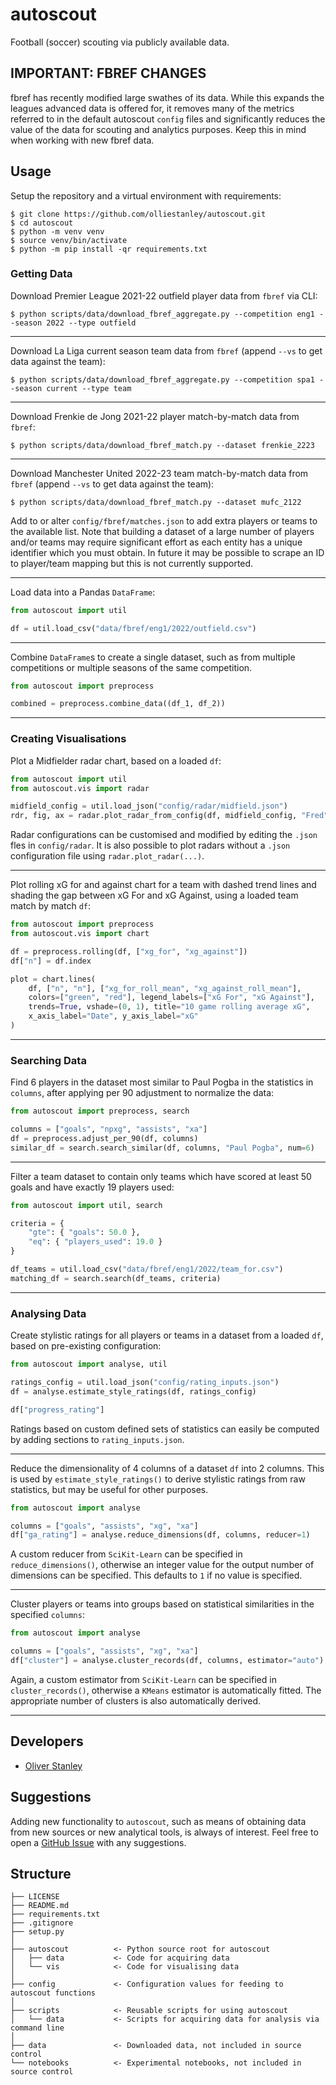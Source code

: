 # autoscout
Football (soccer) scouting via publicly available data.

## IMPORTANT: FBREF CHANGES

fbref has recently modified large swathes of its data. While this expands the leagues advanced data is offered for, it removes many of the metrics referred to in the default autoscout `config` files and significantly reduces the value of the data for scouting and analytics purposes. Keep this in mind when working with new fbref data.

## Usage

Setup the repository and a virtual environment with requirements:

```shell
$ git clone https://github.com/olliestanley/autoscout.git
$ cd autoscout
$ python -m venv venv
$ source venv/bin/activate
$ python -m pip install -qr requirements.txt
```

### Getting Data

Download Premier League 2021-22 outfield player data from `fbref` via CLI:

```shell
$ python scripts/data/download_fbref_aggregate.py --competition eng1 --season 2022 --type outfield
```

---

Download La Liga current season team data from `fbref` (append `--vs` to get data against the team):

```shell
$ python scripts/data/download_fbref_aggregate.py --competition spa1 --season current --type team
```

---

Download Frenkie de Jong 2021-22 player match-by-match data from `fbref`:

```shell
$ python scripts/data/download_fbref_match.py --dataset frenkie_2223
```

---

Download Manchester United 2022-23 team match-by-match data from `fbref` (append `--vs` to get data against the team):

```shell
$ python scripts/data/download_fbref_match.py --dataset mufc_2122
```

Add to or alter `config/fbref/matches.json` to add extra players or teams to the available list. Note that building a dataset of a large number of players and/or teams may require significant effort as each entity has a unique identifier which you must obtain. In future it may be possible to scrape an ID to player/team mapping but this is not currently supported.

---

Load data into a Pandas `DataFrame`:

```python
from autoscout import util

df = util.load_csv("data/fbref/eng1/2022/outfield.csv")
```

---

Combine `DataFrame`s to create a single dataset, such as from multiple competitions or multiple seasons of the same competition.

```python
from autoscout import preprocess

combined = preprocess.combine_data((df_1, df_2))
```

---

### Creating Visualisations

Plot a Midfielder radar chart, based on a loaded `df`:

```python
from autoscout import util
from autoscout.vis import radar

midfield_config = util.load_json("config/radar/midfield.json")
rdr, fig, ax = radar.plot_radar_from_config(df, midfield_config, "Fred")
```

Radar configurations can be customised and modified by editing the `.json` fles in `config/radar`. It is also possible to plot radars without a `.json` configuration file using `radar.plot_radar(...)`.

---

Plot rolling xG for and against chart for a team with dashed trend lines and shading the gap between xG For and xG Against, using a loaded team match by match `df`:

```python
from autoscout import preprocess
from autoscout.vis import chart

df = preprocess.rolling(df, ["xg_for", "xg_against"])
df["n"] = df.index

plot = chart.lines(
    df, ["n", "n"], ["xg_for_roll_mean", "xg_against_roll_mean"],
    colors=["green", "red"], legend_labels=["xG For", "xG Against"],
    trends=True, vshade=(0, 1), title="10 game rolling average xG",
    x_axis_label="Date", y_axis_label="xG"
)
```

---

### Searching Data

Find 6 players in the dataset most similar to Paul Pogba in the statistics in `columns`, after applying per 90 adjustment to normalize the data:

```python
from autoscout import preprocess, search

columns = ["goals", "npxg", "assists", "xa"]
df = preprocess.adjust_per_90(df, columns)
similar_df = search.search_similar(df, columns, "Paul Pogba", num=6)
```

---

Filter a team dataset to contain only teams which have scored at least 50 goals and have exactly 19 players used:

```python
from autoscout import util, search

criteria = {
    "gte": { "goals": 50.0 },
    "eq": { "players_used": 19.0 }
}

df_teams = util.load_csv("data/fbref/eng1/2022/team_for.csv")
matching_df = search.search(df_teams, criteria)
```

---

### Analysing Data

Create stylistic ratings for all players or teams in a dataset from a loaded `df`, based on pre-existing configuration:

```python
from autoscout import analyse, util

ratings_config = util.load_json("config/rating_inputs.json")
df = analyse.estimate_style_ratings(df, ratings_config)

df["progress_rating"]
```

Ratings based on custom defined sets of statistics can easily be computed by adding sections to `rating_inputs.json`.

---

Reduce the dimensionality of 4 columns of a dataset `df` into 2 columns. This is used by `estimate_style_ratings()` to derive stylistic ratings from raw statistics, but may be useful for other purposes.

```python
from autoscout import analyse

columns = ["goals", "assists", "xg", "xa"]
df["ga_rating"] = analyse.reduce_dimensions(df, columns, reducer=1)
```

A custom reducer from `SciKit-Learn` can be specified in `reduce_dimensions()`, otherwise an integer value for the output number of dimensions can be specified. This defaults to `1` if no value is specified.

---

Cluster players or teams into groups based on statistical similarities in the specified `columns`:

```python
from autoscout import analyse

columns = ["goals", "assists", "xg", "xa"]
df["cluster"] = analyse.cluster_records(df, columns, estimator="auto")
```

Again, a custom estimator from `SciKit-Learn` can be specified in `cluster_records()`, otherwise a `KMeans` estimator is automatically fitted. The appropriate number of clusters is also automatically derived.

---

## Developers

* [Oliver Stanley](https://github.com/olliestanley)

## Suggestions

Adding new functionality to `autoscout`, such as means of obtaining data from new sources or new analytical tools, is always of interest. Feel free to open a [GitHub Issue](https://github.com/olliestanley/autoscout/issues/new) with any suggestions.

## Structure

```
├── LICENSE
├── README.md
├── requirements.txt
├── .gitignore
├── setup.py
│
├── autoscout          <- Python source root for autoscout
│   ├── data           <- Code for acquiring data
│   └── vis            <- Code for visualising data
│
├── config             <- Configuration values for feeding to autoscout functions
│
├── scripts            <- Reusable scripts for using autoscout
│   └── data           <- Scripts for acquiring data for analysis via command line
│
├── data               <- Downloaded data, not included in source control
└── notebooks          <- Experimental notebooks, not included in source control
```

